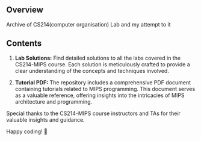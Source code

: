 
## Overview
Archive of CS214(computer organisation) Lab and my attempt to it
## Contents

1. **Lab Solutions:** Find detailed solutions to all the labs covered in the CS214-MIPS course. Each solution is meticulously crafted to provide a clear understanding of the concepts and techniques involved.

2. **Tutorial PDF:** The repository includes a comprehensive PDF document containing tutorials related to MIPS programming. This document serves as a valuable reference, offering insights into the intricacies of MIPS architecture and programming.

Special thanks to the CS214-MIPS course instructors and TAs for their valuable insights and guidance.

Happy coding! 🚀
